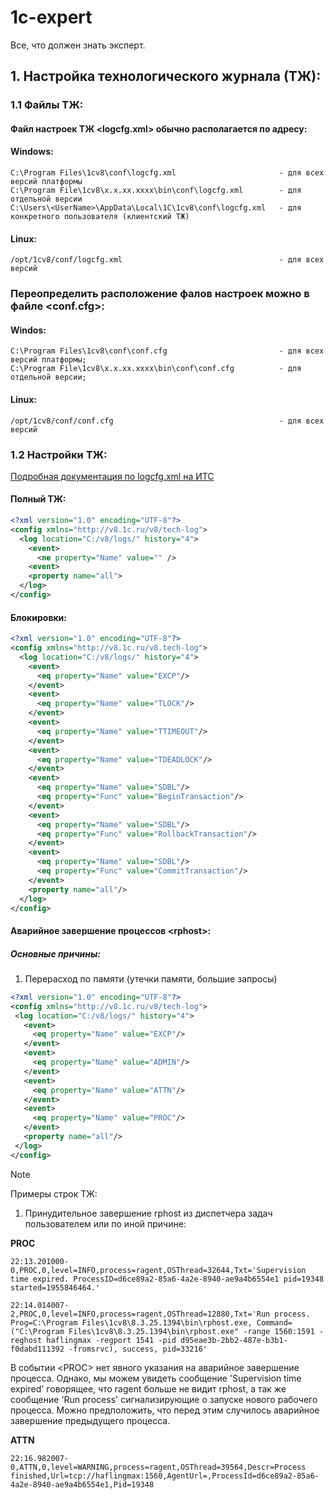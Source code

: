 # 1c-expert
Все, что должен знать эксперт.

## 1. Настройка технологического журнала (ТЖ):
### 1.1 Файлы ТЖ:  
#### Файл настроек ТЖ __<logcfg.xml>__ обычно располагается по адресу:  
  #### Windows:
  ```
  C:\Program Files\1cv8\conf\logcfg.xml                       - для всех версий платформы 
  C:\Program File\1cv8\x.x.xx.xxxx\bin\conf\logcfg.xml        - для отдельной версии
  C:\Users\<UserName>\AppData\Local\1C\1cv8\conf\logcfg.xml   - для конкретного пользователя (клиентский ТЖ)
  ```

  #### Linux:
  ```
  /opt/1cv8/conf/logcfg.xml                                   - для всех версий
  ``` 
### Переопределить расположение фалов настроек можно в файле __<conf.cfg>__:
  #### Windos:
  ```
  C:\Program Files\1cv8\conf\conf.cfg                         - для всех версий платформы; 
  C:\Program File\1cv8\x.x.xx.xxxx\bin\conf\conf.cfg          - для отдельной версии;
  ```
  #### Linux:
  ```
  /opt/1cv8/conf/conf.cfg                                     - для всех версий
  ``` 

### 1.2 Настройки ТЖ:
[Подробная документация по logcfg.xml на ИТС](https://its.1c.ru/db/v8325doc#bookmark:adm:TI000000393)
#### Полный ТЖ:
```xml
<?xml version="1.0" encoding="UTF-8"?>
<config xmlns="http://v8.1c.ru/v8/tech-log">
  <log location="C:/v8/logs/" history="4">
    <event>
      <ne property="Name" value="" />
    <event>
    <property name="all">
  </log>
</config>
```
#### Блокировки:
```xml
<?xml version="1.0" encoding="UTF-8"?>
<config xmlns="http://v8.1c.ru/v8.tech-log">
  <log location="C:/v8/logs/" history="4">
    <event>
      <eq property="Name" value="EXCP"/>
    </event>
    <event>
      <eq property="Name" value="TLOCK"/>
    </event>
    <event>
      <eq property="Name" value="TTIMEOUT"/>
    </event>
    <event>
      <eq property="Name" value="TDEADLOCK"/>
    </event>
    <event>
      <eq property="Name" value="SDBL"/>
      <eq property="Func" value="BeginTransaction"/>
    </event>
    <event>
      <eq property="Name" value="SDBL"/>
      <eq property="Func" value="RollbackTransaction"/>
    </event>
    <event>
      <eq property="Name" value="SDBL"/>
      <eq property="Func" value="CommitTransaction"/>
    </event>
    <property name="all"/>
  </log>
</config>
```

#### Аварийное завершение процессов __<rphost__>:
##### Основные причины:
 1. Перерасход по памяти (утечки памяти, большие запросы)
 ```xml
<?xml version="1.0" encoding="UTF-8"?>
<config xmlns="http://v8.1c.ru/v8/tech-log">
  <log location="C:/v8/logs/" history="4">
    <event>
      <eq property="Name" value="EXCP"/>
    </event>
    <event>
      <eq property="Name" value="ADMIN"/>
    </event>
    <event>
      <eq property="Name" value="ATTN"/>
    </event>
    <event>
      <eq property="Name" value="PROC"/>
    </event>
    <property name="all"/>
  </log>
</config>
 ```
> [!NOTE]
> Примеры строк ТЖ:
> 
>1. Принудительное завершение rphost из диспетчера задач пользователем или по иной причине: 
> 
>**PROC**
>
>`22:13.201000-0,PROC,0,level=INFO,process=ragent,OSThread=32644,Txt='Supervision time expired. ProcessID=d6ce89a2-85a6-4a2e-8940-ae9a4b6554e1 pid=19348 started=1955846464.'`
>
>`22:14.014007-2,PROC,0,level=INFO,process=ragent,OSThread=12880,Txt='Run process. Prog=C:\Program Files\1cv8\8.3.25.1394\bin\rphost.exe, Command=("C:\Program Files\1cv8\8.3.25.1394\bin\rphost.exe" -range 1560:1591 -reghost haflingmax -regport 1541 -pid d95eae3b-2bb2-487e-b3b1-f0dabd111392 -fromsrvc), success, pid=33216'`
> 
>В событии \<PROC\> нет явного указания на аварийное завершение процесса. Однако, мы можем увидеть сообщение 'Supervision time expired' говорящее, что ragent больше не видит rphost, а так же сообщение 'Run process' сигнализирующие о запуске нового рабочего процесса. Можно предположить, что перед этим случилось аварийное завершение предыдущего процесса. 
>
>**ATTN**
>
>`22:16.982007-0,ATTN,0,level=WARNING,process=ragent,OSThread=39564,Descr=Process finished,Url=tcp://haflingmax:1560,AgentUrl=,ProcessId=d6ce89a2-85a6-4a2e-8940-ae9a4b6554e1,Pid=19348`